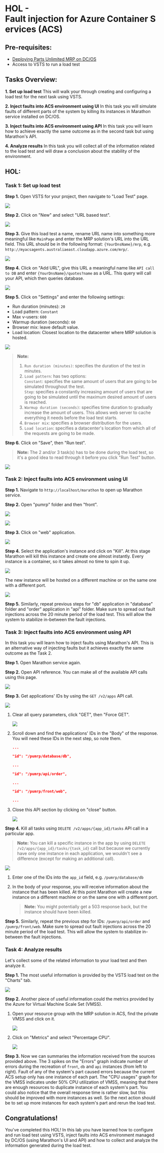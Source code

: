HOL - Fault injection for Azure Container Services (ACS)
========================================================


## Pre-requisites:

- [Deploying Parts Unlimited MRP on DC/OS](https://microsoft.github.io/PartsUnlimitedMRP/adv/adv-22-DCOS.html)
- Access to VSTS to run a load test



## Tasks Overview:
**1. Set up load test** This will walk your through creating and configuring a load test for the next task using VSTS.

**2. Inject faults into ACS environment using UI** In this task you will simulate faults of different parts of the system by killing its instances in Marathon service installed on DC/OS.

**3. Inject faults into ACS environment using API** In this task you will learn how to achieve exactly the same outcome as in the second task but using Marathon's API.

**4. Analyze results** In this task you will collect all of the information related to the load test and will draw a conclusion about the stability of the environment.



## HOL:

### Task 1: Set up load test

**Step 1.** Open VSTS for your project, then navigate to "Load Test" page.

![](media/1.png)


**Step 2.** Click on "New" and select "URL based test".

![](media/2.png)


**Step 3.** Give this load test a name, rename URL name into something more meaningful like `MainPage` and enter the MRP solution's URL into the URL field. This URL should be in the following format: `{YourDnsName}/mrp`, e.g. `http://myacsagents.australiaeast.cloudapp.azure.com/mrp/`.

![](media/3.png)


**Step 4.** Click on "Add URL", give this URL a meaningful name like `API call to DB` and enter `{YourDnsName}/quotes?name` as a URL. This query will call your API, which then queries database.

![](media/4.png)


**Step 5.** Click on "Settings" and enter the following settings:
* Run duration (minutes): `20`
* Load pattern: `Constant`
* Max v-users: `600`
* Warmup duration (seconds): `60`
* Browser mix: leave default value.
* Load location: Closest location to the datacenter where MRP solution is hosted.

![](media/5.png)
> **Note:**<br>
> 1. `Run duration (minutes)`: specifies the duration of the test in minutes.<br>
> 2. `Load pattern`: has two options: <br>
> `Constant`: specifies the same amount of users that are going to be simulated throughout the test.<br>
> `Step`: specifies a constantly increasing amount of users that are going to be simulated until the maximum desired amount of users is reached.<br>
> 3. `Warmup duration (seconds)`: specifies time duration to gradually increase the amount of users. This allows web server to cache everything it needs before the load test starts.<br>
> 4. `Browser mix`: specifies a browser distribution for the users.<br>
> 5. `Load location`: specifies a datacenter's location from which all of the requests are going to be made.


**Step 6.** Click on "Save", then "Run test".
>**Note:** The 2 and/or 3 task(s) has to be done during the load test, so it's a good idea to read through it before you click "Run Test" button.

![](media/6.png)



### Task 2: Inject faults into ACS environment using UI

**Step 1.** Navigate to `http://localhost/marathon` to open up Marathon service.

**Step 2.** Open "pumrp" folder and then "front".

![](media/8.png)

![](media/9.png)

**Step 3.** Click on "web" application.

![](media/10.png)

**Step 4.** Select the application's instance and click on "Kill". At this stage Marathon will kill this instance and create one almost instantly. Every instance is a container, so it takes almost no time to spin it up.

![](media/11.png)

The new instance will be hosted on a different machine or on the same one with a different port.

![](media/15.png)

**Step 5.** Similarly, repeat previous steps for "db" application in "database" folder and "order" application in "api" folder. Make sure to spread out fault injections across the 20 minute period of the load test. This will allow the system to stabilize in-between the fault injections.



### Task 3: Inject faults into ACS environment using API

In this task you will learn how to inject faults using Marathon's API. This is an alternative way of injecting faults but it achieves exactly the same outcome as the Task 2.

**Step 1.** Open Marathon service again.


**Step 2.** Open API reference. You can make all of the available API calls using this page.

![](media/16.png)


**Step 3.** Get applications' IDs by using the `GET /v2/apps` API call.

![](media/17.png)

1. Clear all query parameters, click "GET", then "Force GET".

    ![](media/19.png)

2. Scroll down and find the applications' IDs in the "Body" of the response. You will need these IDs in the next step, so note them.

    ```json
    ...

    "id": "/pumrp/database/db",

    ...

    "id": "/pumrp/api/order",

    ...

    "id": "/pumrp/front/web",

    ...
    ```

3. Close this API section by clicking on "close" button.

    ![](media/20.png)


**Step 4.** Kill all tasks using `DELETE /v2/apps/{app_id}/tasks` API call in a particular app.
>**Note:** You can kill a specific instance in the app by using `DELETE /v2/apps/{app_id}/tasks/{task_id}` call but because we currently have only one instance in each application, we wouldn't see a difference (except for making an additional call).

![](media/18.png)

1. Enter one of the IDs into the `app_id` field, e.g. `/pumrp/database/db`

2. In the body of your response, you will receive information about the instance that has been killed. At this point Marathon will create a new instance on a different machine or on the same one with a different port.

    >**Note:** You might potentially get a 503 response back, but the instance should have been killed.

**Step 5.** Similarly, repeat the previous step for IDs: `/pumrp/api/order` and `/pumrp/front/web`. Make sure to spread out fault injections across the 20 minute period of the load test. This will allow the system to stabilize in-between the fault injections.



### Task 4: Analyze results
Let's collect some of the related information to your load test and then analyze it.

**Step 1.** The most useful information is provided by the VSTS load test on the "Charts" tab.

![](media/12.png)

**Step 2.** Another piece of useful information could the metrics provided by the Azure for Virtual Machine Scale Set (VMSS).

1. Open your resource group with the MRP solution in ACS, find the private VMSS and click on it.

    ![](media/13.png)

2. Click on "Metrics" and select "Percentage CPU".

    ![](media/14.png)

**Step 3.** Now we can summaries the information received from the sources provided above. The 3 spikes on the "Errors" graph indicate number of errors during the recreation of `front`, `db` and `api` instances (from left to right). Fault of any of the system's part caused errors because the current ACS setup only has one instance of each part. The "CPU usages" graph for the VMSS indicates under 50% CPU utilization of VMSS, meaning that there are enough resources to duplicate instance of each system's part. You could also notice that the overall response time is rather slow, but this should be improved with more instances as well. So the next action should be to set up more instances for each system's part and rerun the load test.


## Congratulations!
You've completed this HOL! In this lab you have learned how to configure and run load test using VSTS, inject faults into ACS environment managed by DC/OS (using Marathon's UI and API) and how to collect and analyze the information generated during the load test.
